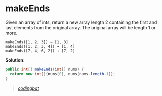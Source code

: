# makeEnds

Given an array of ints, return a new array length 2 containing the first and last elements from the original array. The original array will be length 1 or more.

```
makeEnds([1, 2, 3]) → [1, 3]
makeEnds([1, 2, 3, 4]) → [1, 4]
makeEnds([7, 4, 6, 2]) → [7, 2]
```

**Solution:**

```java
public int[] makeEnds(int[] nums) {
  return new int[]{nums[0], nums[nums.length-1]};
}
```

> _[codingbat](http://codingbat.com/prob/p101230)_